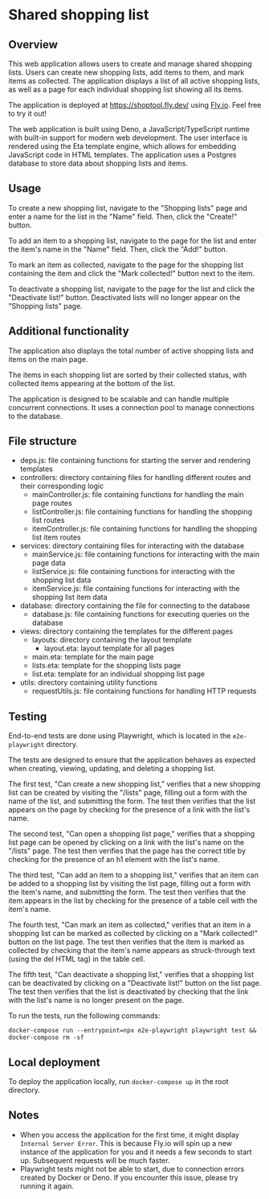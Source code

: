 # Shared shopping list

## Overview

This web application allows users to create and manage shared shopping lists.
Users can create new shopping lists, add items to them, and mark items as
collected. The application displays a list of all active shopping lists, as well
as a page for each individual shopping list showing all its items.

The application is deployed at https://shoptool.fly.dev/ using
[Fly.io](https://fly.io/). Feel free to try it out!

The web application is built using Deno, a JavaScript/TypeScript runtime with
built-in support for modern web development. The user interface is rendered
using the Eta template engine, which allows for embedding JavaScript code in
HTML templates. The application uses a Postgres database to store data about
shopping lists and items.

## Usage

To create a new shopping list, navigate to the "Shopping lists" page and enter a
name for the list in the "Name" field. Then, click the "Create!" button.

To add an item to a shopping list, navigate to the page for the list and enter
the item's name in the "Name" field. Then, click the "Add!" button.

To mark an item as collected, navigate to the page for the shopping list
containing the item and click the "Mark collected!" button next to the item.

To deactivate a shopping list, navigate to the page for the list and click the
"Deactivate list!" button. Deactivated lists will no longer appear on the
"Shopping lists" page.

## Additional functionality

The application also displays the total number of active shopping lists and
items on the main page.

The items in each shopping list are sorted by their collected status, with
collected items appearing at the bottom of the list.

The application is designed to be scalable and can handle multiple concurrent
connections. It uses a connection pool to manage connections to the database.

## File structure

- deps.js: file containing functions for starting the server and rendering
  templates
- controllers: directory containing files for handling different routes and
  their corresponding logic
  - mainController.js: file containing functions for handling the main page
    routes
  - listController.js: file containing functions for handling the shopping list
    routes
  - itemController.js: file containing functions for handling the shopping list
    item routes
- services: directory containing files for interacting with the database
  - mainService.js: file containing functions for interacting with the main page
    data
  - listService.js: file containing functions for interacting with the shopping
    list data
  - itemService.js: file containing functions for interacting with the shopping
    list item data
- database: directory containing the file for connecting to the database
  - database.js: file containing functions for executing queries on the database
- views: directory containing the templates for the different pages
  - layouts: directory containing the layout template
    - layout.eta: layout template for all pages
  - main.eta: template for the main page
  - lists.eta: template for the shopping lists page
  - list.eta: template for an individual shopping list page
- utils: directory containing utility functions
  - requestUtils.js: file containing functions for handling HTTP requests

## Testing

End-to-end tests are done using Playwright, which is located in the
`e2e-playwright` directory.

The tests are designed to ensure that the application behaves as expected when
creating, viewing, updating, and deleting a shopping list.

The first test, "Can create a new shopping list," verifies that a new shopping
list can be created by visiting the "/lists" page, filling out a form with the
name of the list, and submitting the form. The test then verifies that the list
appears on the page by checking for the presence of a link with the list's name.

The second test, "Can open a shopping list page," verifies that a shopping list
page can be opened by clicking on a link with the list's name on the "/lists"
page. The test then verifies that the page has the correct title by checking for
the presence of an h1 element with the list's name.

The third test, "Can add an item to a shopping list," verifies that an item can
be added to a shopping list by visiting the list page, filling out a form with
the item's name, and submitting the form. The test then verifies that the item
appears in the list by checking for the presence of a table cell with the item's
name.

The fourth test, "Can mark an item as collected," verifies that an item in a
shopping list can be marked as collected by clicking on a "Mark collected!"
button on the list page. The test then verifies that the item is marked as
collected by checking that the item's name appears as struck-through text (using
the del HTML tag) in the table cell.

The fifth test, "Can deactivate a shopping list," verifies that a shopping list
can be deactivated by clicking on a "Deactivate list!" button on the list page.
The test then verifies that the list is deactivated by checking that the link
with the list's name is no longer present on the page.

To run the tests, run the following commands:

`docker-compose run --entrypoint=npx e2e-playwright playwright test && docker-compose rm -sf`

## Local deployment

To deploy the application locally, run `docker-compose up` in the root
directory.

## Notes

- When you access the application for the first time, it might display
  `Internal Server Error`. This is because Fly.io will spin up a new instance of
  the application for you and it needs a few seconds to start up. Subsequent
  requests will be much faster.
- Playwright tests might not be able to start, due to connection errors created by
  Docker or Deno. If you encounter this issue, please try running it again.
